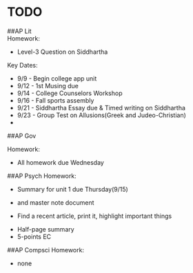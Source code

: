 # TODO

##AP Lit  
Homework:  
 - Level-3 Question on Siddhartha

Key Dates:  
 - 9/9  - Begin college app unit
 - 9/12 - 1st Musing due
 - 9/14 - College Counselors Workshop
 - 9/16 - Fall sports assembly
 - 9/21 - Siddhartha Essay due & Timed writing on Siddhartha
 - 9/23 - Group Test on Allusions(Greek and Judeo-Christian)
 -

##AP Gov  

Homework:
 - All homework due Wednesday

##AP Psych
Homework:
 - Summary for unit 1 due Thursday(9/15)
  * and master note document
 - Find a recent article, print it, highlight important things
  * Half-page summary
  * 5-points EC

##AP Compsci
Homework:
 - none
